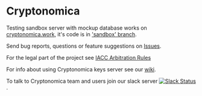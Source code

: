 # Cryptonomica

Testing sandbox server with mockup database works on
[cryptonomica.work](https://cryptonomica.work), it's code is in
['sandbox' branch](https://github.com/Cryptonomica/cryptonomica/tree/sandbox).

Send bug reports, questions or feature suggestions on [Issues](https://github.com/Cryptonomica/cryptonomica/issues).

For the legal part of the project see
[IACC Arbitration Rules](https://github.com/Cryptonomica/arbitration-rules)

For info about using Cryptonomica keys server see our
[wiki](https://github.com/Cryptonomica/cryptonomica/wiki).

To talk to Cryptonomica team and users join our slack server
[![Slack Status](http://slack.cryptonomica.net/badge.svg)](http://slack.cryptonomica.net/).
